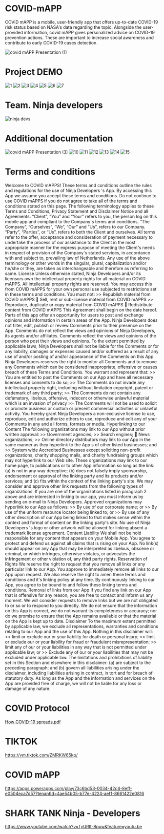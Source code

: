 # COVID-mAPP
COVID mAPP is a mobile, user-friendly app that offers up-to-date COVID-19 risk status based on NASA's data regarding the topic. Alongside the user-provided information, covid mAPP gives personalized advice on COVID-19 prevention actions. These are important to increase social awareness and contribute to early COVID-19 cases detection.

![covid mAPP Presentation (1)](https://user-images.githubusercontent.com/87050973/135779513-c760b6f6-7d35-45e5-b42f-3a10b59f4115.png)
# Project DEMO
![1](https://user-images.githubusercontent.com/87050973/135779549-e46a7e6b-4bd3-4ace-9338-5b94db0259d9.png)
![2](https://user-images.githubusercontent.com/87050973/135779552-5b44087b-01e6-48d9-9f25-72e13e5ddce8.png)
![3](https://user-images.githubusercontent.com/87050973/135779556-630c0b0c-49a4-4a66-8256-1c03649858ca.png)
![4](https://user-images.githubusercontent.com/87050973/135779558-398c3af5-8b0e-456a-abd3-0ee3a59ebafd.png)
![5](https://user-images.githubusercontent.com/87050973/135779560-170d1f2e-2f5c-4093-b6b8-d41c13f9c175.png)
![6](https://user-images.githubusercontent.com/87050973/135779564-ccc9c6e7-2518-44ed-9954-1205b1cb4015.png)
![7](https://user-images.githubusercontent.com/87050973/135779565-1ad288cf-dde9-411d-b1b4-568a8f54e833.png)
# Team. Ninja developers 
![ninja devs](https://user-images.githubusercontent.com/87050973/135779763-8a0eea0e-f246-40d2-a55d-db01ca505e8f.png)
# Additional documentation
![covid mAPP Presentation (3)](https://user-images.githubusercontent.com/87050973/135785742-260444fb-7b97-49c7-84c2-805d0f6d070e.png)
![10](https://user-images.githubusercontent.com/87050973/135785262-4d6531ae-a48a-47a8-9c83-20fe58276762.png)
![11](https://user-images.githubusercontent.com/87050973/135785263-1b1cdfd2-2304-493b-9634-dc35576ea220.png)
![12](https://user-images.githubusercontent.com/87050973/135785266-5f38e7e6-00b1-404d-a013-7fe3d8e90e0a.png)
![13](https://user-images.githubusercontent.com/87050973/135785268-8bcee3d7-94f1-46b5-8381-a01614532172.png)
![14](https://user-images.githubusercontent.com/87050973/135785290-3bef4073-8ac5-428d-a297-3670444a2d9d.png)
![15](https://user-images.githubusercontent.com/87050973/135785301-a9605fe6-2b00-40c9-a272-da42de8b7c46.png)
# Terms and conditions
Welcome to COVID mAPPS! These terms and conditions outline the rules and regulations for the use of Ninja Developers 's App. By accessing this App we assume you accept these terms and conditions. Do not continue to use COVID mAPPS if you do not agree to take all of the terms and conditions stated on this page. The following terminology applies to these Terms and Conditions, Privacy Statement and Disclaimer Notice and all Agreements: “Client”, “You” and “Your” refers to you, the person log on this mobile app and compliant to the Company's terms and conditions. “The Company”, “Ourselves”, “We”, “Our” and “Us”, refers to our Company. “Party”, “Parties”, or “Us”, refers to both the Client and ourselves. All terms refer to the offer, acceptance and consideration of payment necessary to undertake the process of our assistance to the Client in the most appropriate manner for the express purpose of meeting the Client's needs in respect of provision of the Company's stated services, in accordance with and subject to, prevailing law of Netherlands. Any use of the above terminology or other words in the singular, plural, capitalization and/or he/she or they, are taken as interchangeable and therefore as referring to same. License Unless otherwise stated, Ninja Developers and/or its licensors own the intellectual property rights for all material on COVID mAPPS. All intellectual property rights are reserved. You may access this from COVID mAPPS for your own personal use subjected to restrictions set in these terms and conditions. You must not: >> Republish material from COVID mAPPS  Sell, rent or sub-license material from COVID mAPPS >> Reproduce, duplicate or copy material from COVID mAPPS  Redistribute content from COVID mAPPS This Agreement shall begin on the date hereof. Parts of this app offer an opportunity for users to post and exchange opinions and information in certain areas of the App. Ninja Developers does not filter, edit, publish or review Comments prior to their presence on the App. Comments do not reflect the views and opinions of Ninja Developers, its agents and/or affiliates. Comments reflect the views and opinions of the person who post their views and opinions. To the extent permitted by applicable laws, Ninja Developers shall not be liable for the Comments or for any liability, damages or expenses caused and/or suffered as a result of any use of and/or posting of and/or appearance of the Comments on this App. Ninja Developers reserves the right to monitor all Comments and to remove any Comments which can be considered inappropriate, offensive or causes breach of these Terms and Conditions. You warrant and represent that: >> You are entitled to post the Comments on our App and have all necessary licenses and consents to do so; >> The Comments do not invade any intellectual property right, including without limitation copyright, patent or trademark of any third party; >> The Comments do not contain any defamatory, libelous, offensive, indecent or otherwise unlawful material which is an invasion of privacy >> The Comments will not be used to solicit or promote business or custom or present commercial activities or unlawful activity. You hereby grant Ninja Developers a non-exclusive license to use, reproduce, edit and authorize others to use, reproduce and edit any of your Comments in any and all forms, formats or media. Hyperlinking to our Content The following organizations may link to our App without prior written approval: >> Government agencies; >> Search engines;  News organizations; >> Online directory distributors may link to our App in the same manner as they hyperlink to the App s of other listed businesses; and >> System wide Accredited Businesses except soliciting non-profit organizations, charity shopping malls, and charity fundraising groups which may not hyperlink to our Web site. These organizations may link to our home page, to publications or to other App information so long as the link: (a) is not in any way deceptive; (b) does not falsely imply sponsorship, endorsement or approval of the linking party and its products and/or services; and (c) fits within the context of the linking party's site. We may consider and approve other link requests from the following types of organizations:
If you are one of the organizations listed in paragraph 2 above and are interested in linking to our app, you must inform us by sending an e-mail to Ninja Developers. Approved organizations may hyperlink to our App as follows: >> By use of our corporate name; or >> By use of the uniform resource locator being linked to; or >> By use of any other description of our App being linked to that makes sense within the context and format of content on the linking party's site. No use of Ninja Developers 's logo or other artwork will be allowed for linking absent a trademark license agreement. Content Liability We shall not be hold responsible for any content that appears on your Mobile App. You agree to protect and defend us against all claims that is rising on your App. No link(s) should appear on any App that may be interpreted as libelous, obscene or criminal, or which infringes, otherwise violates, or advocates the infringement or other violation of, any third party rights. Reservation of Rights We reserve the right to request that you remove all links or any particular link to our App. You approve to immediately remove all links to our App upon request. We also reserve the right to amen these terms and conditions and it's linking policy at any time. By continuously linking to our App, you agree to be bound to and follow these linking terms and conditions. Removal of links from our App If you find any link on our App that is offensive for any reason, you are free to contact and inform us any moment. We will consider requests to remove links but we are not obligated to or so or to respond to you directly. We do not ensure that the information on this App is correct, we do not warrant its completeness or accuracy; nor do we promise to ensure that the App remains available or that the material on the App is kept up to date. Disclaimer To the maximum extent permitted by applicable law, we exclude all representations, warranties and conditions relating to our App and the use of this App. Nothing in this disclaimer will: >> limit or exclude our or your liability for death or personal injury; >> limit or exclude our or your liability for fraud or fraudulent misrepresentation; >> limit any of our or your liabilities in any way that is not permitted under applicable law; or >> Exclude any of our or your liabilities that may not be excluded under applicable law. The limitations and prohibitions of liability set in this Section and elsewhere in this disclaimer: (a) are subject to the preceding paragraph; and (b) govern all liabilities arising under the disclaimer, including liabilities arising in contract, in tort and for breach of statutory duty. As long as the App and the information and services on the App are provided free of charge, we will not be liable for any loss or damage of any nature.
# COVID Protocol
[How COVID-19 spreads.pdf](https://github.com/AngelicaRubioReyes/COVID-mAPP-/files/7281803/How.COVID-19.spreads.pdf)
# TIKTOK
https://vm.tiktok.com/ZMRKW65kp/
# COVID mAPP
https://apps.powerapps.com/play/73c6bd53-0034-42c4-8eff-e0504eca7d57?tenantId=4ae54b05-b77e-4224-aef1-8661422e0816
# SHARK TANK Ninja - Developers
https://www.youtube.com/watch?v=TyURlt-8puw&feature=youtu.be
